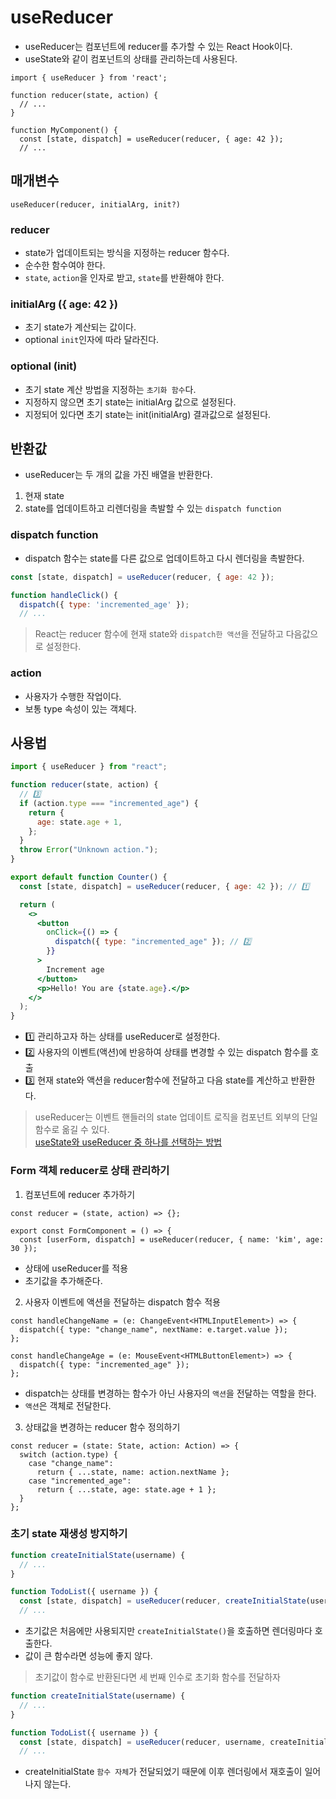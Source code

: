 # useReducer

- useReducer는 컴포넌트에 reducer를 추가할 수 있는 React Hook이다.
- useState와 같이 컴포넌트의 상태를 관리하는데 사용된다.

```tsx
import { useReducer } from 'react';

function reducer(state, action) {
  // ...
}

function MyComponent() {
  const [state, dispatch] = useReducer(reducer, { age: 42 });
  // ...
```

## 매개변수

```tsx
useReducer(reducer, initialArg, init?)
```

### reducer

- state가 업데이트되는 방식을 지정하는 reducer 함수다.
- 순수한 함수여야 한다.
- `state`, `action`을 인자로 받고, `state`를 반환해야 한다.

### initialArg ({ age: 42 })

- 초기 state가 계산되는 값이다.
- optional `init`인자에 따라 달라진다.

### optional (init)

- 초기 state 계산 방법을 지정하는 `초기화 함수`다.
- 지정하지 않으면 초기 state는 initialArg 값으로 설정된다.
- 지정되어 있다면 초기 state는 init(initialArg) 결과값으로 설정된다.

## 반환값

- useReducer는 두 개의 값을 가진 배열을 반환한다.

1. 현재 state
2. state를 업데이트하고 리렌더링을 촉발할 수 있는 `dispatch function`

### dispatch function

- dispatch 함수는 state를 다른 값으로 업데이트하고 다시 렌더링을 촉발한다.

```jsx
const [state, dispatch] = useReducer(reducer, { age: 42 });

function handleClick() {
  dispatch({ type: 'incremented_age' });
  // ...
```

> React는 reducer 함수에 현재 state와 `dispatch한 액션`을 전달하고 다음값으로 설정한다.

### action

- 사용자가 수행한 작업이다.
- 보통 type 속성이 있는 객체다.

## 사용법

```jsx
import { useReducer } from "react";

function reducer(state, action) {
  // 3️⃣
  if (action.type === "incremented_age") {
    return {
      age: state.age + 1,
    };
  }
  throw Error("Unknown action.");
}

export default function Counter() {
  const [state, dispatch] = useReducer(reducer, { age: 42 }); // 1️⃣

  return (
    <>
      <button
        onClick={() => {
          dispatch({ type: "incremented_age" }); // 2️⃣
        }}
      >
        Increment age
      </button>
      <p>Hello! You are {state.age}.</p>
    </>
  );
}
```

- 1️⃣ 관리하고자 하는 상태를 useReducer로 설정한다.
- 2️⃣ 사용자의 이벤트(액션)에 반응하여 상태를 변경할 수 있는 dispatch 함수를 호출
- 3️⃣ 현재 state와 액션을 reducer함수에 전달하고 다음 state를 계산하고 반환한다.

> useReducer는 이벤트 핸들러의 state 업데이트 로직을 컴포넌트 외부의 단일 함수로 옮길 수 있다.  
> [useState와 useReducer 중 하나를 선택하는 방법](https://react-ko.dev/learn/extracting-state-logic-into-a-reducer#comparing-usestate-and-usereducer)

### Form 객체 reducer로 상태 관리하기

1.  컴포넌트에 reducer 추가하기

```tsx
const reducer = (state, action) => {};

export const FormComponent = () => {
  const [userForm, dispatch] = useReducer(reducer, { name: 'kim', age: 30 });

```

- 상태에 useReducer를 적용
- 초기값을 추가해준다.

2. 사용자 이벤트에 액션을 전달하는 dispatch 함수 적용

```tsx
const handleChangeName = (e: ChangeEvent<HTMLInputElement>) => {
  dispatch({ type: "change_name", nextName: e.target.value });
};

const handleChangeAge = (e: MouseEvent<HTMLButtonElement>) => {
  dispatch({ type: "incremented_age" });
};
```

- dispatch는 상태를 변경하는 함수가 아닌 사용자의 `액션`을 전달하는 역할을 한다.
- `액션`은 객체로 전달한다.

3. 상태값을 변경하는 reducer 함수 정의하기

```tsx
const reducer = (state: State, action: Action) => {
  switch (action.type) {
    case "change_name":
      return { ...state, name: action.nextName };
    case "incremented_age":
      return { ...state, age: state.age + 1 };
  }
};
```

### 초기 state 재생성 방지하기

```jsx
function createInitialState(username) {
  // ...
}

function TodoList({ username }) {
  const [state, dispatch] = useReducer(reducer, createInitialState(username));
  // ...
```

- 초기값은 처음에만 사용되지만 `createInitialState()`을 호출하면 렌더링마다 호출한다.
- 값이 큰 함수라면 성능에 좋지 않다.

> 초기값이 함수로 반환된다면 세 번째 인수로 초기화 함수를 전달하자

```jsx
function createInitialState(username) {
  // ...
}

function TodoList({ username }) {
  const [state, dispatch] = useReducer(reducer, username, createInitialState);
  // ...
```

- createInitialState `함수 자체`가 전달되었기 때문에 이후 렌더링에서 재호출이 일어나지 않는다.
